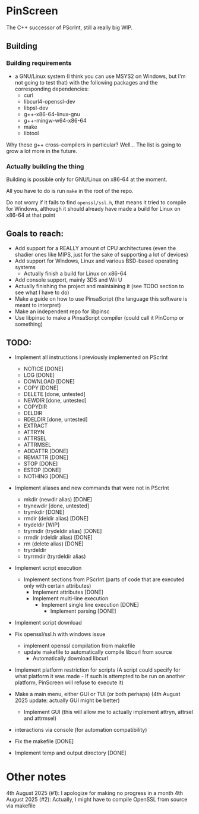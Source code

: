 # PinScreen
The C++ successor of PScrInt, still a really big WIP.

## Building
### Building requirements
- a GNU/Linux system (I think you can use MSYS2 on Windows, but I'm not going to test that) with the following packages and the corresponding dependencies:
  - curl
  - libcurl4-openssl-dev
  - libpsl-dev
  - g++-x86-64-linux-gnu
  - g++-mingw-w64-x86-64
  - make
  - libtool

Why these g++ cross-compilers in particular?
Well... The list is going to grow a lot more in the future.

### Actually building the thing

Building is possible only for GNU/Linux on x86-64 at the moment.

All you have to do is run `make` in the root of the repo.

Do not worry if it fails to find `openssl/ssl.h`, that means it tried to compile for Windows,
although it should already have made a build for Linux on x86-64 at that point

## Goals to reach:
- Add support for a REALLY amount of CPU architectures (even the shadier ones like MIPS, just for the sake of supporting a lot of devices)
- Add support for Windows, Linux and various BSD-based operating systems
  - Actually finish a build for Linux on x86-64
- Add console support, mainly 3DS and Wii U
- Actually finishing the project and maintaining it (see TODO section to see what I have to do)
- Make a guide on how to use PinsaScript (the language this software is meant to interpret)
- Make an independent repo for libpinsc
- Use libpinsc to make a PinsaScript compiler (could call it PinComp or something)

## TODO:
- Implement all instructions I previously implemented on PScrInt
  - NOTICE [DONE]
  - LOG [DONE]
  - DOWNLOAD [DONE]
  - COPY [DONE]
  - DELETE [done, untested]
  - NEWDIR [done, untested]
  - COPYDIR
  - DELDIR
  - RDELDIR [done, untested]
  - EXTRACT
  - ATTRYN
  - ATTRSEL
  - ATTRMSEL
  - ADDATTR [DONE]
  - REMATTR [DONE]
  - STOP [DONE]
  - ESTOP [DONE]
  - NOTHING [DONE]
- Implement aliases and new commands that were not in PScrInt
  - mkdir (newdir alias) [DONE]
  - trynewdir [done, untested]
  - trymkdir [DONE]
  - rmdir (deldir alias) [DONE]
  - trydeldir [WIP]
  - tryrmdir (trydeldir alias) [DONE]
  - rrmdir (rdeldir alias) [DONE]
  - rm (delete alias) [DONE]
  - tryrdeldir
  - tryrrmdir (tryrdeldir alias)
- Implement script execution
  - Implement sections from PScrInt (parts of code that are executed only with certain attributes)
    - Implement attributes [DONE]
    - Implement multi-line execution
      - Implement single line execution [DONE]
        - Implement parsing [DONE]
- Implement script download
- Fix openssl/ssl.h with windows issue
  - implement openssl compilation from makefile
  - update makefile to automatically compile libcurl from source
    - Automatically download libcurl
- Implement platform restriction for scripts (A script could specify for what platform it was made - If such is attempted to be run on another platform, PinScreen will refuse to execute it)
- Make a main menu, either GUI or TUI (or both perhaps) (4th August 2025 update: actually GUI might be better)
  - Implement GUI (this will allow me to actually implement attryn, attrsel and attrmsel)
- interactions via console (for automation compatibility)


- Fix the makefile [DONE]
- Implement temp and output directory [DONE]

# Other notes
4th August 2025 (#1): I apologize for making no progress in a month
4th August 2025 (#2): Actually, I might have to compile OpenSSL from source via makefile
